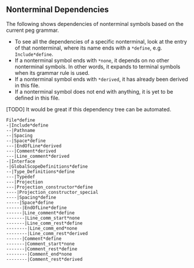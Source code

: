 

## Nonterminal Dependencies

The following shows dependencies of nonterminal symbols
based on the current peg grammar. 

- To see all the dependencies of a specific nonterminal, look at the entry of that nonterminal, where its name ends with a `*define`, e.g. `Include*define`. 
- If a nonterminal symbol ends with `*none`, it depends on no other nonterminal symbols. In other words, it expands to terminal symbols when its grammar rule is used.
- If a nonterminal symbol ends with `*derived`, it has already been derived in this file.
- If a nonterminal symbol does not end with anything, it is yet to be defined in this file.

[TODO] It would be great if this dependency tree can be automated.
```
File*define
-|Include*define
--|Pathname
--|Spacing
--|Space*define
---|EndOfLine*derived
---|Comment*derived
---|Line_comment*derived
-|Interface
-|GlobalScopeDefinitions*define
--|Type_Definitions*define
---|Typedef
---|Projection
---|Projection_constructor*define
----|Projection_constructor_special
----|Spacing*define
-----|Space*define
------|EndOfLine*define
------|Line_comment*define
-------|Line_comm_start*none
-------|Line_comm_rest*define
--------|Line_comm_end*none
--------|Line_comm_rest*derived
------|Comment*define
-------|Comment_start*none
-------|Comment_rest*define
--------|Comment_end*none
--------|Comment_rest*derived
```

